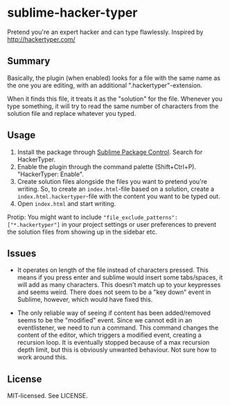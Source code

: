 # sublime-hacker-typer

Pretend you're an expert hacker and can type flawlessly.
Inspired by http://hackertyper.com/

## Summary

Basically, the plugin (when enabled) looks for a file with the same name as the one you are editing, with an additional ".hackertyper"-extension.

When it finds this file, it treats it as the "solution" for the file. Whenever you type something, it will try to read the same number of characters from the solution file and replace whatever you typed.

## Usage

1. Install the package through [Sublime Package Control](https://sublime.wbond.net/). Search for HackerTyper.
2. Enable the plugin through the command palette (Shift+Ctrl+P). "HackerTyper: Enable".
3. Create solution files alongside the files you want to pretend you're writing. So, to create an `index.html`-file based on a solution, create a `index.html.hackertyper`-file with the content you want to be typed out.
4. Open `index.html` and start writing.

Protip: You might want to include `"file_exclude_patterns": ["*.hackertyper"]` in your project settings or user preferences to prevent the solution files from showing up in the sidebar etc.


## Issues

  - It operates on length of the file instead of characters pressed. This means if you press enter and sublime would insert some tabs/spaces, it will add as many characters. This doesn't match up to your keypresses and seems weird. There does not seem to be a "key down" event in Sublime, however, which would have fixed this.
  
  - The only reliable way of seeing if content has been added/removed seems to be the "modified" event. Since we cannot edit in an eventlistener, we need to run a command. This command changes the content of the editor, which triggers a modified event, creating a recursion loop. It is eventually stopped because of a max recursion depth limit, but this is obviously unwanted behaviour. Not sure how to work around this.

## License

MIT-licensed. See LICENSE.
